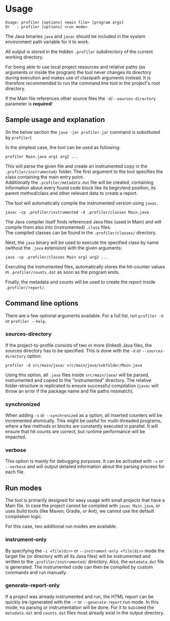 # Usage
```
Usage: profiler [options] <main file> [program args]  
Or   : profiler [options] <run mode>
```
The Java binaries `java` and `javac` should be included in the system environment path variable for it to work.

All output is stored in the hidden `.profiler` subdirectory of the current working directory.

For being able to use local project resources and relative paths (as arguments or inside the program)
the tool never changes its directory during execution and makes use of classpath arguments instead.
It is therefore recommended to run the command line tool in the project's root directory.

If the Main file references other source files the `-d`/`--sources-directory` parameter is **required**!

## Sample usage and explanation
(In the below section the `java -jar profiler.jar` command is substituted by `profiler`)

In the simplest case, the tool can be used as following:
```shell
profiler Main.java arg1 arg2 ...
```
This will parse the given file and create an instrumented copy in the `.profiler/instrumented/` folder.
The first argument to the tool specifies the class containing the main entry point.
<br/>
Additionally the `.profiler/metadata.dat` file will be created, containing information about
every found code block like its begin/end position, its parent method/class and other relevant data to create a report.

The tool will automatically compile the instrumented version using `javac`.
```shell
javac -cp .profiler/instrumented -d .profiler/classes Main.java
```
The Java compiler itself finds referenced Java files (used in Main) and will compile them also
into (instrumented) `.class` files.<br/>
The compiled classes can be found in the `.profiler/classes/` directory.

Next, the `java` binary will be used to execute the specified class by name (without the `.java` extension)
with the given arguments:
```
java -cp .profiler/classes Main arg1 arg2 ...
```
Executing the instrumented files, automatically stores the hit-counter values in `.profiler/counts.dat`
as soon as the program ends.

Finally, the metadata and counts will be used to create the report inside `.profiler/report/`.

## Command line options
There are a few optional arguments available. For a full list, run `profiler -h` or `profiler --help`.

### sources-directory
If the project-to-profile consists of two or more (linked) Java files, the sources directory has to be specified.
This is done with the `-d` or `--sources-directory` option:
```shell
profiler -d src/main/java/ src/main/java/subfolder/Main.java
```

Using this option, all `.java` files inside `src/main/java/` will be parsed, instrumented and copied to the
"instrumented" directory. The relative folder-structure is replicated to ensure successful compilation (`javac` will
throw an error if the package name and file paths mismatch).

### synchronized
When adding `-s` or `--synchronized` as a option, all inserted counters will be incremented atomically.
This might be useful for multi-threaded programs, where a few methods or blocks are constantly executed in parallel.
It will ensure that hit counts are correct, but runtime performance will be impacted.

### verbose
This option is mainly for debugging purposes. It can be activated with `-v` or `--verbose` and will output
detailed information about the parsing process for each file.

## Run modes

The tool is primarily designed for easy usage with small projects that have a Main file.
In case the project cannot be compiled with `javac Main.java`, or uses build tools (like Maven, Gradle, or Ant),
we cannot use the default compilation logic.

For this case, two additional run modes are available:

### instrument-only

By specifying the `-i <file|dir>` or `--instrument-only <file|dir>` mode the target file (or directory
with all its Java files) will be instrumented and written to the `.profiler/instrumented/` directory.
Also, the `metadata.dat` file is generated.
The instrumented code can then be compiled by custom commands and run manually.

### generate-report-only

If a project was already instrumented and run, the HTML report can be quickly (re-)generated
with the `-r` or `--generate-report` run mode.
In this mode, no parsing or instrumentation will be done.
For it to succeed the `metadata.dat` and `counts.dat` files must already exist in the output directory.
